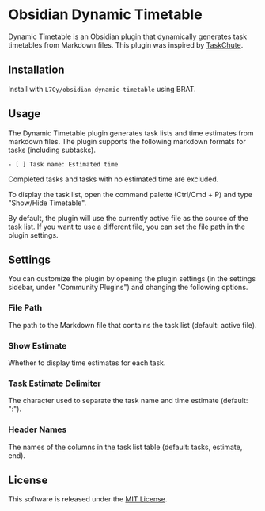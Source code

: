 # Obsidian Dynamic Timetable

Dynamic Timetable is an Obsidian plugin that dynamically generates task timetables from Markdown files. This plugin was inspired by [TaskChute](https://cyblog.biz/pro/taskchute2/index2.php).

## Installation
Install with `L7Cy/obsidian-dynamic-timetable` using BRAT.

## Usage
The Dynamic Timetable plugin generates task lists and time estimates from markdown files. The plugin supports the following markdown formats for tasks (including subtasks).

```
- [ ] Task name: Estimated time
```
Completed tasks and tasks with no estimated time are excluded.

To display the task list, open the command palette (Ctrl/Cmd + P) and type "Show/Hide Timetable".

By default, the plugin will use the currently active file as the source of the task list. If you want to use a different file, you can set the file path in the plugin settings.

## Settings
You can customize the plugin by opening the plugin settings (in the settings sidebar, under "Community Plugins") and changing the following options.

### File Path
The path to the Markdown file that contains the task list (default: active file).
### Show Estimate
Whether to display time estimates for each task.
### Task Estimate Delimiter
The character used to separate the task name and time estimate (default: ":").
### Header Names
The names of the columns in the task list table (default: tasks, estimate, end).

## License
This software is released under the [MIT License](https://opensource.org/license/mit/).
